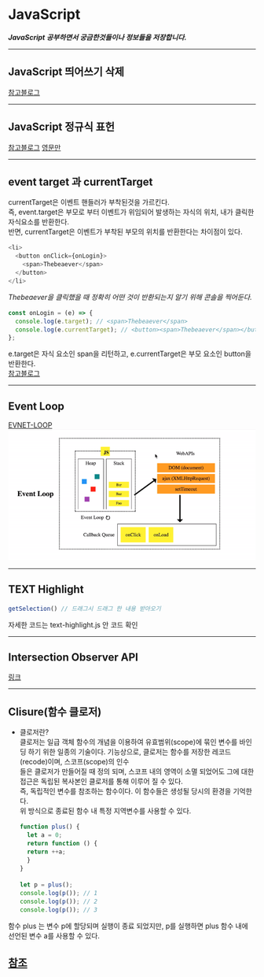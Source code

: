 # JavaScript

_**JavaScript 공부하면서 궁금한것들이나 정보들을 저장합니다.**_

---

## JavaScript 띄어쓰기 삭제

[참고블로그](https://dpdpwl.tistory.com/113)

---

## JavaScript 정규식 표헌

[참고블로그](https://roundfigure.tistory.com/20)
[영문만](https://joalog.tistory.com/32)

---

## event target 과 currentTarget

currentTarget은 이벤트 핸들러가 부착된것을 가르킨다.  
즉, event.target은 부모로 부터 이벤트가 위임되어 발생하는 자식의 위치, 내가 클릭한 자식요소를 반환한다.  
반면, currentTarget은 이벤트가 부착된 부모의 위치를 반환한다는 차이점이 있다.

```javascript
<li>
  <button onClick={onLogin}>
    <span>Thebeaever</span>
  </button>
</li>
```

_Thebeaever을 클릭했을 때 정확히 어떤 것이 반환되는지 알기 위해 콘솔을 찍어둔다._

```javascript
const onLogin = (e) => {
  console.log(e.target); // <span>Thebeaever</span>
  console.log(e.currentTarget); // <button><span>Thebeaever</span></button>
};
```

e.target은 자식 요소인 span을 리턴하고, e.currentTarget은 부모 요소인 button을 반환한다.  
[참고블로그](https://velog.io/@edie_ko/JavaScript-event-target%EA%B3%BC-currentTarget%EC%9D%98-%EC%B0%A8%EC%9D%B4%EC%A0%90)

---
     
## Event Loop
[EVNET-LOOP](/img/event-loop.gif 'EVENT-LOOP 과정')   
<img src="/img/event-loop.gif" alt="event-loop"></img>
   
---
   
## TEXT Highlight
``` javascript
getSelection() // 드래그시 드래그 한 내용 받아오기
```
자세한 코드는 text-highlight.js 안 코드 확인
   
---
## Intersection Observer API
[링크](https://developer.mozilla.org/ko/docs/Web/API/Intersection_Observer_API)
   
---
## Clisure(함수 클로저)
- 클로저란?   
  클로저는 일급 객체 함수의 개념을 이용하여 유효범위(scope)에 묶인 변수를 바인딩 하기 위한 일종의 기술이다. 기능상으로, 클로저는 함수를 저장한 레코드(recode)이며, 스코프(scope)의 인수   
  들은 클로저가 만들어질 때 정의 되며, 스코프 내의 영역이 소멸 되었어도 그에 대한 접근은 독립된 복사본인 클로저를 통해 이루어 질 수 있다.   
  즉, 독립적인 변수를 참조하는 함수이다. 이 함수들은 생성될 당시의 환경을 기억한다.   
  위 방식으로 종료된 함수 내 특정 지역변수를 사용할 수 있다.   
  ``` javascript
  function plus() {
    let a = 0;
    return function () {
    return ++a;
    }
  }
  
  let p = plus();
  console.log(p()); // 1
  console.log(p()); // 2
  console.log(p()); // 3
  ```   
함수 plus 는 변수 p에 할당되며 실행이 종료 되었지만, p를 실행하면 plus 함수 내에 선언된 변수 a를 사용할 수 있다.   
 
[참조](https://heropy.blog/2017/11/10/closure/)   
---
